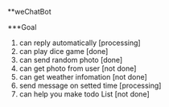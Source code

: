 **weChatBot

***Goal
1. can reply automatically [processing]
2. can play dice game [done]
3. can send random photo [done]
4. can get photo from user [not done]
5. can get weather infomation [not done]
6. send message on setted time [processing]
7. can help you make todo List [not done]
